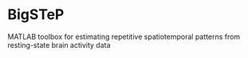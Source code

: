 # BigSTeP
MATLAB toolbox for estimating repetitive spatiotemporal patterns from resting-state brain activity data
